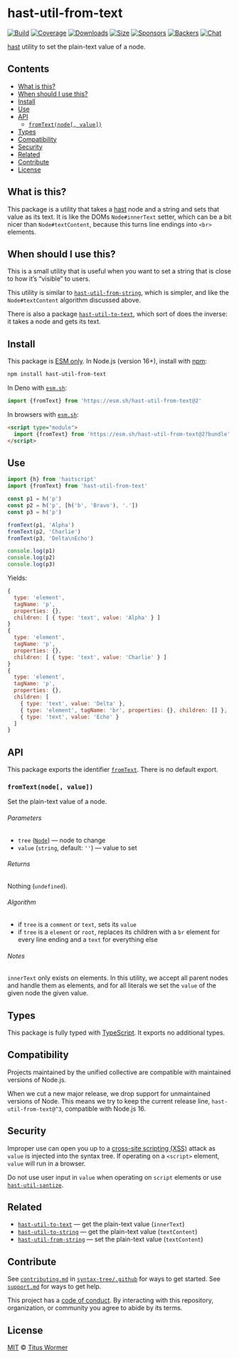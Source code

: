 # hast-util-from-text

[![Build][build-badge]][build]
[![Coverage][coverage-badge]][coverage]
[![Downloads][downloads-badge]][downloads]
[![Size][size-badge]][size]
[![Sponsors][sponsors-badge]][collective]
[![Backers][backers-badge]][collective]
[![Chat][chat-badge]][chat]

[hast][] utility to set the plain-text value of a node.

## Contents

*   [What is this?](#what-is-this)
*   [When should I use this?](#when-should-i-use-this)
*   [Install](#install)
*   [Use](#use)
*   [API](#api)
    *   [`fromText(node[, value])`](#fromtextnode-value)
*   [Types](#types)
*   [Compatibility](#compatibility)
*   [Security](#security)
*   [Related](#related)
*   [Contribute](#contribute)
*   [License](#license)

## What is this?

This package is a utility that takes a [hast][] node and a string and sets that
value as its text.
It is like the DOMs `Node#innerText` setter, which can be a bit nicer than
`Node#textContent`, because this turns line endings into `<br>` elements.

## When should I use this?

This is a small utility that is useful when you want to set a string that is
close to how it’s “visible” to users.

This utility is similar to [`hast-util-from-string`][hast-util-from-string],
which is simpler, and like the `Node#textContent` algorithm discussed above.

There is also a package [`hast-util-to-text`][hast-util-to-text], which sort
of does the inverse: it takes a node and gets its text.

## Install

This package is [ESM only][esm].
In Node.js (version 16+), install with [npm][]:

```sh
npm install hast-util-from-text
```

In Deno with [`esm.sh`][esmsh]:

```js
import {fromText} from 'https://esm.sh/hast-util-from-text@2'
```

In browsers with [`esm.sh`][esmsh]:

```html
<script type="module">
  import {fromText} from 'https://esm.sh/hast-util-from-text@2?bundle'
</script>
```

## Use

```js
import {h} from 'hastscript'
import {fromText} from 'hast-util-from-text'

const p1 = h('p')
const p2 = h('p', [h('b', 'Bravo'), '.'])
const p3 = h('p')

fromText(p1, 'Alpha')
fromText(p2, 'Charlie')
fromText(p3, 'Delta\nEcho')

console.log(p1)
console.log(p2)
console.log(p3)
```

Yields:

```js
{
  type: 'element',
  tagName: 'p',
  properties: {},
  children: [ { type: 'text', value: 'Alpha' } ]
}
{
  type: 'element',
  tagName: 'p',
  properties: {},
  children: [ { type: 'text', value: 'Charlie' } ]
}
{
  type: 'element',
  tagName: 'p',
  properties: {},
  children: [
    { type: 'text', value: 'Delta' },
    { type: 'element', tagName: 'br', properties: {}, children: [] },
    { type: 'text', value: 'Echo' }
  ]
}
```

## API

This package exports the identifier [`fromText`][api-from-text].
There is no default export.

### `fromText(node[, value])`

Set the plain-text value of a node.

###### Parameters

*   `tree` ([`Node`][node])
    — node to change
*   `value` (`string`, default: `''`)
    — value to set

###### Returns

Nothing (`undefined`).

###### Algorithm

*   if `tree` is a `comment` or `text`, sets its `value`
*   if `tree` is a `element` or `root`, replaces its children with a `br`
    element for every line ending and a `text` for everything else

###### Notes

`innerText` only exists on elements.
In this utility, we accept all parent nodes and handle them as elements, and
for all literals we set the `value` of the given node the given value.

## Types

This package is fully typed with [TypeScript][].
It exports no additional types.

## Compatibility

Projects maintained by the unified collective are compatible with maintained
versions of Node.js.

When we cut a new major release, we drop support for unmaintained versions of
Node.
This means we try to keep the current release line, `hast-util-from-text@^3`,
compatible with Node.js 16.

## Security

Improper use can open you up to a [cross-site scripting (XSS)][xss] attack as
`value` is injected into the syntax tree.
If operating on a `<script>` element, `value` will run in a browser.

Do not use user input in `value` when operating on `script` elements or use
[`hast-util-santize`][hast-util-sanitize].

## Related

*   [`hast-util-to-text`][hast-util-to-text]
    — get the plain-text value (`innerText`)
*   [`hast-util-to-string`](https://github.com/rehypejs/rehype-minify/tree/main/packages/hast-util-to-string)
    — get the plain-text value (`textContent`)
*   [`hast-util-from-string`][hast-util-from-string]
    — set the plain-text value (`textContent`)

## Contribute

See [`contributing.md`][contributing] in [`syntax-tree/.github`][health] for
ways to get started.
See [`support.md`][support] for ways to get help.

This project has a [code of conduct][coc].
By interacting with this repository, organization, or community you agree to
abide by its terms.

## License

[MIT][license] © [Titus Wormer][author]

<!-- Definitions -->

[build-badge]: https://github.com/syntax-tree/hast-util-from-text/workflows/main/badge.svg

[build]: https://github.com/syntax-tree/hast-util-from-text/actions

[coverage-badge]: https://img.shields.io/codecov/c/github/syntax-tree/hast-util-from-text.svg

[coverage]: https://codecov.io/github/syntax-tree/hast-util-from-text

[downloads-badge]: https://img.shields.io/npm/dm/hast-util-from-text.svg

[downloads]: https://www.npmjs.com/package/hast-util-from-text

[size-badge]: https://img.shields.io/badge/dynamic/json?label=minzipped%20size&query=$.size.compressedSize&url=https://deno.bundlejs.com/?q=hast-util-from-text

[size]: https://bundlejs.com/?q=hast-util-from-text

[sponsors-badge]: https://opencollective.com/unified/sponsors/badge.svg

[backers-badge]: https://opencollective.com/unified/backers/badge.svg

[collective]: https://opencollective.com/unified

[chat-badge]: https://img.shields.io/badge/chat-discussions-success.svg

[chat]: https://github.com/syntax-tree/unist/discussions

[npm]: https://docs.npmjs.com/cli/install

[esm]: https://gist.github.com/sindresorhus/a39789f98801d908bbc7ff3ecc99d99c

[esmsh]: https://esm.sh

[typescript]: https://www.typescriptlang.org

[license]: license

[author]: https://wooorm.com

[health]: https://github.com/syntax-tree/.github

[contributing]: https://github.com/syntax-tree/.github/blob/main/contributing.md

[support]: https://github.com/syntax-tree/.github/blob/main/support.md

[coc]: https://github.com/syntax-tree/.github/blob/main/code-of-conduct.md

[hast]: https://github.com/syntax-tree/hast

[node]: https://github.com/syntax-tree/hast#nodes

[xss]: https://en.wikipedia.org/wiki/Cross-site_scripting

[hast-util-from-string]: https://github.com/rehypejs/rehype-minify/tree/main/packages/hast-util-from-string

[hast-util-sanitize]: https://github.com/syntax-tree/hast-util-sanitize

[hast-util-to-text]: https://github.com/syntax-tree/hast-util-to-text

[api-from-text]: #fromtextnode-value
